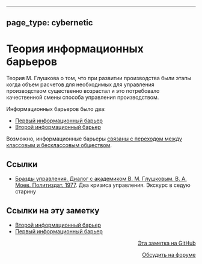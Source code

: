 

---
page_type: cybernetic
---

# Теория информационных барьеров

Теория М. Глушкова о том, что при развитии производства были этапы когда объем расчетов для необходимых для управления производством существенно возрастал и это потребовало качественной смены способа управления производством.

Информационных барьеров было два:

* [Первый информационный барьер](20230206101645.md)
* [Второй информационный барьер](20230206103610.md)

Возможно, информационные барьеры [связаны с переходом между классовым и бесклассовым обществом](20230206105228.md).

## Ссылки

*  [Бразды управления. Диалог с академиком В. М. Глушковым. В. А. Моев. Политиздат. 1977](МоевБраздыУправления1977.md). Два кризиса управления. Экскурс в седую старину

## Ссылки на эту заметку

* [Второй информационный барьер](20230206103610.md)
* [Первый информационный барьер](20230206101645.md)


<p v-pre style="text-align: right">
  <a href="https://github.com/Kverde/algorithms/blob/main/source/20230206101418.md" target="_blank">
  Эта заметка на GitHub
  </a>
</p>



<p v-pre style="text-align: right">
  <a href="https://discourse.comtext.space/new-topic?title=%D0%A2%D0%B5%D0%BE%D1%80%D0%B8%D1%8F%20%D0%B8%D0%BD%D1%84%D0%BE%D1%80%D0%BC%D0%B0%D1%86%D0%B8%D0%BE%D0%BD%D0%BD%D1%8B%D1%85%20%D0%B1%D0%B0%D1%80%D1%8C%D0%B5%D1%80%D0%BE%D0%B2&body=&category=algorithm" target="_blank">
  Обсудить на форуме
  </a>
</p>

